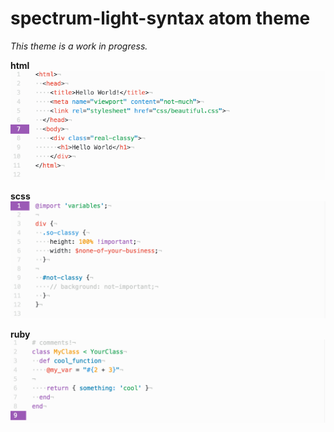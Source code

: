 # spectrum-light-syntax atom theme

*This theme is a work in progress.*

**html**
![html spectrum theme](images/html.example.png)

**scss**
![html spectrum theme](images/scss.example.png)

**ruby**
![html spectrum theme](images/ruby.example.png)
